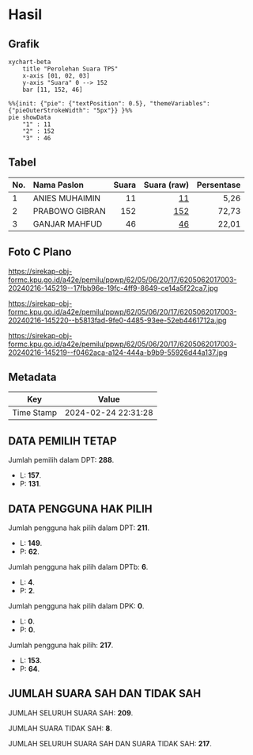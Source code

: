 # Hasil

## Grafik

```mermaid
xychart-beta
    title "Perolehan Suara TPS"
    x-axis [01, 02, 03]
    y-axis "Suara" 0 --> 152
    bar [11, 152, 46]
```

```mermaid
%%{init: {"pie": {"textPosition": 0.5}, "themeVariables": {"pieOuterStrokeWidth": "5px"}} }%%
pie showData
    "1" : 11
    "2" : 152
    "3" : 46
```

## Tabel

| No. | Nama Paslon    | Suara | Suara (raw) | Persentase |
|:--- |:-------------- | -----:| -----------:| ----------:|
| 1   | ANIES MUHAIMIN | 11    | [11][p-1]   | 5,26       |
| 2   | PRABOWO GIBRAN | 152   | [152][p-2]  | 72,73      |
| 3   | GANJAR MAHFUD  | 46    | [46][p-3]   | 22,01      |


[p-1]: https://github.com/gigit-pemilu/pemilu-2024-62-kalimantan-tengah/blob/main/pilpres/hitung-suara/sub/62-kalimantan-tengah/sub/05-barito-utara/sub/06-lahei/sub/2017-juju-baru/sub/003-tps/sub/paslon-1.txt
[p-2]: https://github.com/gigit-pemilu/pemilu-2024-62-kalimantan-tengah/blob/main/pilpres/hitung-suara/sub/62-kalimantan-tengah/sub/05-barito-utara/sub/06-lahei/sub/2017-juju-baru/sub/003-tps/sub/paslon-2.txt
[p-3]: https://github.com/gigit-pemilu/pemilu-2024-62-kalimantan-tengah/blob/main/pilpres/hitung-suara/sub/62-kalimantan-tengah/sub/05-barito-utara/sub/06-lahei/sub/2017-juju-baru/sub/003-tps/sub/paslon-3.txt

## Foto C Plano

https://sirekap-obj-formc.kpu.go.id/a42e/pemilu/ppwp/62/05/06/20/17/6205062017003-20240216-145219--17fbb96e-19fc-4ff9-8649-ce14a5f22ca7.jpg

https://sirekap-obj-formc.kpu.go.id/a42e/pemilu/ppwp/62/05/06/20/17/6205062017003-20240216-145220--b5813fad-9fe0-4485-93ee-52eb4461712a.jpg

https://sirekap-obj-formc.kpu.go.id/a42e/pemilu/ppwp/62/05/06/20/17/6205062017003-20240216-145219--f0462aca-a124-444a-b9b9-55926d44a137.jpg


## Metadata

| Key        | Value               |
| ---------- | ------------------- |
| Time Stamp | 2024-02-24 22:31:28 |


## DATA PEMILIH TETAP

Jumlah pemilih dalam DPT: **288**.
 * L: **157**.
 * P: **131**.

## DATA PENGGUNA HAK PILIH

Jumlah pengguna hak pilih dalam DPT: **211**.
 * L: **149**.
 * P: **62**.

Jumlah pengguna hak pilih dalam DPTb: **6**.
 * L: **4**.
 * P: **2**.

Jumlah pengguna hak pilih dalam DPK: **0**.
 * L: **0**.
 * P: **0**.

Jumlah pengguna hak pilih: **217**.
 * L: **153**.
 * P: **64**.

## JUMLAH SUARA SAH DAN TIDAK SAH

JUMLAH SELURUH SUARA SAH: **209**.

JUMLAH SUARA TIDAK SAH: **8**.

JUMLAH SELURUH SUARA SAH DAN SUARA TIDAK SAH: **217**.


